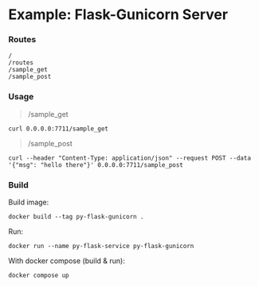 # Example: Flask-Gunicorn Server

### Routes

```
/
/routes
/sample_get
/sample_post
```
### Usage

> /sample_get
```
curl 0.0.0.0:7711/sample_get
```

> /sample_post
```
curl --header "Content-Type: application/json" --request POST --data '{"msg": "hello there"}' 0.0.0.0:7711/sample_post
```

### Build

Build image:

```
docker build --tag py-flask-gunicorn .
```

Run:

```
docker run --name py-flask-service py-flask-gunicorn
```

With docker compose (build & run):

```
docker compose up
```

